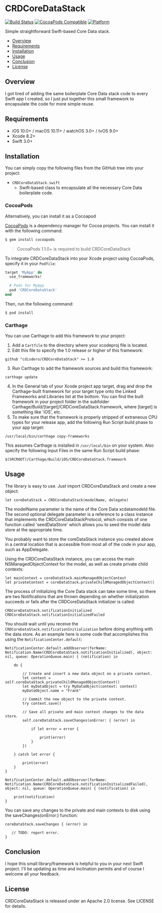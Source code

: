 # CRDCoreDataStack
[![Build Status](https://travis-ci.org/cdisdero/CRDCoreDataStack.svg?branch=master)](https://travis-ci.org/cdisdero/CRDCoreDataStack)
[![CocoaPods Compatible](https://img.shields.io/cocoapods/v/CRDCoreDataStack.svg)](https://img.shields.io/cocoapods/v/CRDCoreDataStack.svg)
[![Platform](https://img.shields.io/cocoapods/p/CRDCoreDataStack.svg?style=flat)](http://cocoadocs.org/docsets/CRDCoreDataStack)

Simple straightforward Swift-based Core Data stack.

- [Overview](#overview)
- [Requirements](#requirements)
- [Installation](#installation)
- [Usage](#usage)
- [Conclusion](#conclusion)
- [License](#license)

## Overview
I got tired of adding the same boilerplate Core Data stack code to every Swift app I created, so I just put together this small framework to encapsulate the code for more simple reuse.

## Requirements
- iOS 10.0+ / macOS 10.11+ / watchOS 3.0+ / tvOS 9.0+
- Xcode 8.2+
- Swift 3.0+

## Installation
You can simply copy the following files from the GitHub tree into your project:

  * `CRDCoreDataStack.swift`
    - Swift-based class to encapsulate all the necessary Core Data boilerplate code.

### CocoaPods
Alternatively, you can install it as a Cocoapod

[CocoaPods](http://cocoapods.org) is a dependency manager for Cocoa projects. You can install it with the following command:

```bash
$ gem install cocoapods
```

> CocoaPods 1.1.0+ is required to build CRDCoreDataStack

To integrate CRDCoreDataStack into your Xcode project using CocoaPods, specify it in your `Podfile`:

```ruby
target 'MyApp' do
  use_frameworks!

  # Pods for MyApp
  pod 'CRDCoreDataStack'
end
```

Then, run the following command:

```bash
$ pod install
```
### Carthage
You can use Carthage to add this framework to your project:
1. Add a `Cartfile` to the directory where your xcodeproj file is located.
2. Edit this file to specify the 1.0 release or higher of this framework:
```
github "cdisdero/CRDCoreDataStack" >= 1.0
```
3. Run Carthage to add the framework sources and build this framework:
```
carthage update
```
4. In the General tab of your Xcode project app target, drag and drop the Carthage-built framework for your target type onto the Linked Frameworks and Libraries list at the bottom.  You can find the built framework in your project folder in the subfolder Carthage/Build/[target]/CRDCoreDataStack.framework, where [target] is something like 'iOS', etc.
5. To make sure that the framework is properly stripped of extraneous CPU types for your release app, add the following Run Script build phase to your app target:
```
/usr/local/bin/carthage copy-frameworks
```
This assumes Carthage is installed in `/usr/local/bin` on your system.  Also specify the following Input Files in the same Run Script build phase:
```
$(SRCROOT)/Carthage/Build/iOS/CRDCoreDataStack.framework
```

## Usage
The library is easy to use.  Just import CRDCoreDataStack and create a new object:

```
let coreDataStack = CRDCoreDataStack(modelName, delegate)
```

The modelName parameter is the name of the Core Data xcdatamodeld file.  The second optional delegate parameter is a reference to a class instance that implements the CRDCoreDataStackProtocol, which consists of one function called 'seedDataStore' which allows you to seed the model data store at the appropriate time.

You probably want to store the coreDataStack instance you created above in a central location that is accessible from most all of the code in your app, such as AppDelegate.

Using the CRDCoreDataStack instance, you can access the main NSManagedObjectContext for the model, as well as create private child contexts:

```
let mainContext = coreDataStack.mainManagedObjectContext
let privateContext = coreDataStack.privateChildManagedObjectContext()

```
The process of initializing the Core Data stack can take some time, so there are two Notifications that are thrown depending on whether initialization succeeds or fails after the CRDCoreDataStack initializer is called:

```
CRDCoreDataStack.notificationInitialized
CRDCoreDataStack.notificationInitializedFailed
```

You should wait until you receive the `CRDCoreDataStack.notificationInitialization` before doing anything with the data store.  As an example here is some code that accomplishes this using the `NotificationCenter.default`:

```
NotificationCenter.default.addObserver(forName: Notification.Name(CRDCoreDataStack.notificationInitialized), object: nil, queue: OperationQueue.main) { (notification) in

    do {

        // Create and insert a new data object on a private context.
        let context = self.coreDataStack.privateChildManagedObjectContext()
        let myDataObject = try MyDataObject(context: context)
        myDataObject.name = "Frank"
        
        // Commit the new object to the private context.
        try context.save()

        // Save all private and main context changes to the data store.
        self.coreDataStack.saveChanges(onError: { (error) in

            if let error = error {

                print(error)
            }
        })

    } catch let error {

        print(error)
    }
}

NotificationCenter.default.addObserver(forName: Notification.Name(CRDCoreDataStack.notificationInitializedFailed), object: nil, queue: OperationQueue.main) { (notification) in

    print(notification)
}

```

You can save any changes to the private and main contexts to disk using the saveChanges(onError:) function:

```
coreDataStack.saveChanges { (error) in

   // TODO: report error.
}

```

## Conclusion
I hope this small library/framework is helpful to you in your next Swift project.  I'll be updating as time and inclination permits and of course I welcome all your feedback.

## License
CRDCoreDataStack is released under an Apache 2.0 license. See LICENSE for details.
